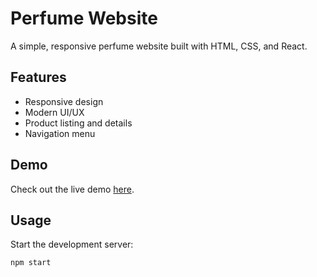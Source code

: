 # Perfume Website

A simple, responsive perfume website built with HTML, CSS, and React.

## Features

- Responsive design
- Modern UI/UX
- Product listing and details
- Navigation menu

## Demo

Check out the live demo [here](#).

## Usage

Start the development server:
```bash
npm start

